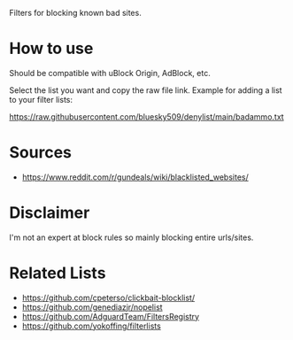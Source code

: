 Filters for blocking known bad sites.

# How to use

Should be compatible with uBlock Origin, AdBlock, etc.

Select the list you want and copy the raw file link. Example for adding a list to your filter lists:

https://raw.githubusercontent.com/bluesky509/denylist/main/badammo.txt

# Sources
- https://www.reddit.com/r/gundeals/wiki/blacklisted_websites/

# Disclaimer

I'm not an expert at block rules so mainly blocking entire urls/sites.

# Related Lists

- https://github.com/cpeterso/clickbait-blocklist/
- https://github.com/genediazjr/nopelist
- https://github.com/AdguardTeam/FiltersRegistry
- https://github.com/yokoffing/filterlists

